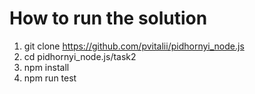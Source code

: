 # How to run the solution

1. git clone https://github.com/pvitalii/pidhornyi_node.js
2. cd pidhornyi_node.js/task2
3. npm install
4. npm run test
